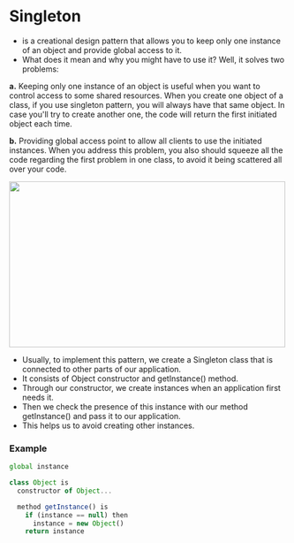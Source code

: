 # Singleton
- is a creational design pattern that allows you to keep only one instance of an object and provide global access to it.
- What does it mean and why you might have to use it? Well, it solves two problems:

**a.** Keeping only one instance of an object is useful when you want to control access to some shared resources. When you create one object of a class, if you use singleton pattern, you will always have that same object. In case you'll try to create another one, the code will return the first initiated object each time.

**b.** Providing global access point to allow all clients to use the initiated instances. When you address this problem, you also should squeeze all the code regarding the first problem in one class, to avoid it being scattered all over your code.

<img src="https://ucarecdn.com/fbe8dd71-892f-43c2-9471-d689d90cf806/" width="500px" height="300px" />


- Usually, to implement this pattern, we create a Singleton class that is connected to other parts of our application.
- It consists of Object constructor and getInstance() method.
- Through our constructor, we create instances when an application first needs it. 
- Then we check the presence of this instance with our method getInstance() and pass it to our application. 
- This helps us to avoid creating other instances.

### Example
```js
global instance

class Object is
  constructor of Object...

  method getInstance() is
    if (instance == null) then
      instance = new Object()
    return instance
```
